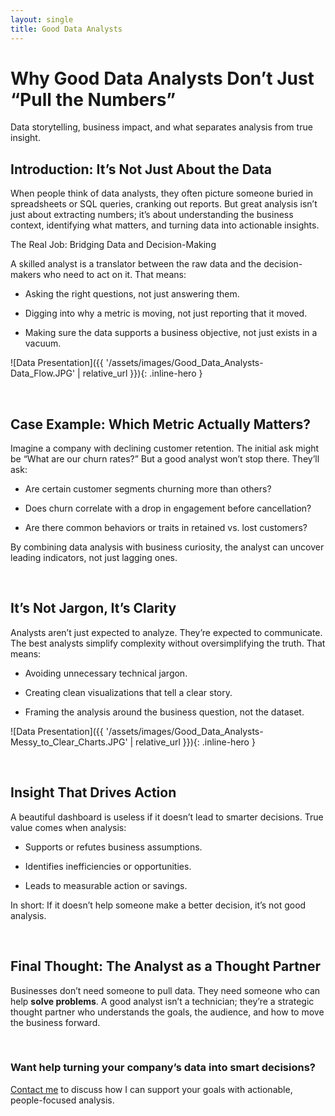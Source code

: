 ```yaml
---
layout: single
title: Good Data Analysts
---
```


# Why Good Data Analysts Don’t Just “Pull the Numbers”

Data storytelling, business impact, and what separates analysis from true insight.

## Introduction: It’s Not Just About the Data

When people think of data analysts, they often picture someone buried in spreadsheets or SQL queries, cranking out reports. But great analysis isn’t just about extracting numbers; it’s about understanding the business context, identifying what matters, and turning data into actionable insights.

The Real Job: Bridging Data and Decision-Making

A skilled analyst is a translator between the raw data and the decision-makers who need to act on it. That means:

* Asking the right questions, not just answering them.

* Digging into why a metric is moving, not just reporting that it moved.

* Making sure the data supports a business objective, not just exists in a vacuum.

![Data Presentation]({{ '/assets/images/Good_Data_Analysts-Data_Flow.JPG' | relative_url }}){: .inline-hero }

<br>

## Case Example: Which Metric Actually Matters?

Imagine a company with declining customer retention. The initial ask might be “What are our churn rates?” But a good analyst won’t stop there. They’ll ask:

* Are certain customer segments churning more than others?

* Does churn correlate with a drop in engagement before cancellation?

* Are there common behaviors or traits in retained vs. lost customers?

By combining data analysis with business curiosity, the analyst can uncover leading indicators, not just lagging ones.

<br>

## It’s Not Jargon, It’s Clarity
Analysts aren’t just expected to analyze. They’re expected to communicate. The best analysts simplify complexity without oversimplifying the truth. That means:

* Avoiding unnecessary technical jargon.

* Creating clean visualizations that tell a clear story.

* Framing the analysis around the business question, not the dataset.

![Data Presentation]({{ '/assets/images/Good_Data_Analysts-Messy_to_Clear_Charts.JPG' | relative_url }}){: .inline-hero }

<br>

## Insight That Drives Action

A beautiful dashboard is useless if it doesn’t lead to smarter decisions. True value comes when analysis:

* Supports or refutes business assumptions.

* Identifies inefficiencies or opportunities.

* Leads to measurable action or savings.

In short: If it doesn’t help someone make a better decision, it’s not good analysis.

<br>

## Final Thought: The Analyst as a Thought Partner

Businesses don’t need someone to pull data. They need someone who can help **solve problems**. A good analyst isn’t a technician; they’re a strategic thought partner who understands the goals, the audience, and how to move the business forward.

<br>

### Want help turning your company’s data into smart decisions?
[Contact me](contact.md) to discuss how I can support your goals with actionable, people-focused analysis.
